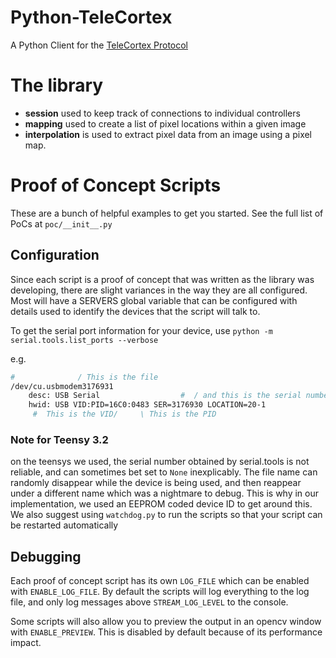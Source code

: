 # Python-TeleCortex

A Python Client for the [TeleCortex Protocol](https://github.com/Laserphile/TeleCortex)

# The library

- __session__ used to keep track of connections to individual controllers
- __mapping__ used to create a list of pixel locations within a given image
- __interpolation__ is used to extract pixel data from an image using a pixel map.

# Proof of Concept Scripts

These are a bunch of helpful examples to get you started. See the full list of PoCs at `poc/__init__.py`

## Configuration

Since each script is a proof of concept that was written as the library was developing,
there are slight variances in the way they are all configured.
Most will have a SERVERS global variable that can be configured with details used to
identify the devices that the script will talk to.

To get the serial port information for your device, use `python -m serial.tools.list_ports --verbose`

e.g.
```bash
#              / This is the file
/dev/cu.usbmodem3176931
    desc: USB Serial                  #  / and this is the serial number
    hwid: USB VID:PID=16C0:0483 SER=3176930 LOCATION=20-1
     #  This is the VID/     \ This is the PID
```

### Note for Teensy 3.2

on the teensys we used, the serial number obtained by serial.tools is not reliable,
and can sometimes bet set to `None` inexplicably.
The file name can randomly disappear while the device is being used,
and then reappear under a different name which was a nightmare to debug.
This is why in our implementation, we used an EEPROM coded device ID to get around this.
We also suggest using `watchdog.py` to run the scripts so that your script can be restarted automatically

## Debugging

Each proof of concept script has its own `LOG_FILE` which can be enabled with `ENABLE_LOG_FILE`.
By default the scripts will log everything to the log file, and only log messages above `STREAM_LOG_LEVEL` to the console.

Some scripts will also allow you to preview the output in an opencv window with `ENABLE_PREVIEW`.
This is disabled by default because of its performance impact.
